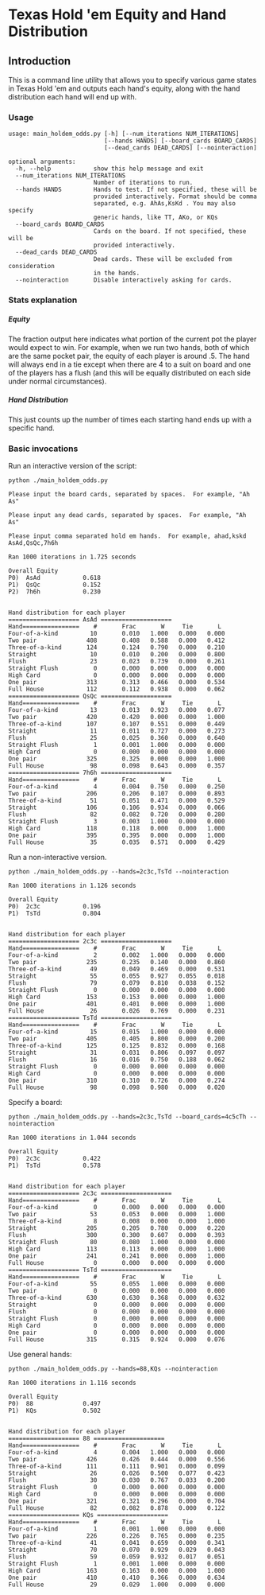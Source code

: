 # Texas Hold 'em Equity and Hand Distribution

## Introduction

This is a command line utility that allows you to specify various game states
in Texas Hold 'em and outputs each hand's equity, along with the hand
distribution each hand will end up with.

### Usage

    usage: main_holdem_odds.py [-h] [--num_iterations NUM_ITERATIONS]
                               [--hands HANDS] [--board_cards BOARD_CARDS]
                               [--dead_cards DEAD_CARDS] [--nointeraction]

    optional arguments:
      -h, --help            show this help message and exit
      --num_iterations NUM_ITERATIONS
                            Number of iterations to run.
      --hands HANDS         Hands to test. If not specified, these will be
                            provided interactively. Format should be comma
                            separated, e.g. AhAs,KsKd . You may also specify
                            generic hands, like TT, AKo, or KQs
      --board_cards BOARD_CARDS
                            Cards on the board. If not specified, these will be
                            provided interactively.
      --dead_cards DEAD_CARDS
                            Dead cards. These will be excluded from consideration
                            in the hands.
      --nointeraction       Disable interactively asking for cards.

### Stats explanation

##### Equity
The fraction output here indicates what portion of the current pot the player
would expect to win.  For example, when we run two hands, both of which are the
same pocket pair, the equity of each player is around .5.  The hand will
always end in a tie except when there are 4 to a suit on board and one of the
players has a flush (and this will be equally distributed on each side under
normal circumstances).

##### Hand Distribution
This just counts up the number of times each starting hand ends up with a
specific hand.


### Basic invocations

Run an interactive version of the script:

    python ./main_holdem_odds.py

    Please input the board cards, separated by spaces.  For example, "Ah As"

    Please input any dead cards, separated by spaces.  For example, "Ah As"

    Please input comma separated hold em hands.  For example, ahad,kskd
    AsAd,QsQc,7h6h

    Ran 1000 iterations in 1.725 seconds

    Overall Equity
    P0)  AsAd            0.618
    P1)  QsQc            0.152
    P2)  7h6h            0.230


    Hand distribution for each player
    ==================== AsAd ====================
    Hand================    #       Frac       W     Tie       L
    Four-of-a-kind         10       0.010   1.000   0.000   0.000
    Two pair              408       0.408   0.588   0.000   0.412
    Three-of-a-kind       124       0.124   0.790   0.000   0.210
    Straight               10       0.010   0.200   0.000   0.800
    Flush                  23       0.023   0.739   0.000   0.261
    Straight Flush          0       0.000   0.000   0.000   0.000
    High Card               0       0.000   0.000   0.000   0.000
    One pair              313       0.313   0.466   0.000   0.534
    Full House            112       0.112   0.938   0.000   0.062
    ==================== QsQc ====================
    Hand================    #       Frac       W     Tie       L
    Four-of-a-kind         13       0.013   0.923   0.000   0.077
    Two pair              420       0.420   0.000   0.000   1.000
    Three-of-a-kind       107       0.107   0.551   0.000   0.449
    Straight               11       0.011   0.727   0.000   0.273
    Flush                  25       0.025   0.360   0.000   0.640
    Straight Flush          1       0.001   1.000   0.000   0.000
    High Card               0       0.000   0.000   0.000   0.000
    One pair              325       0.325   0.000   0.000   1.000
    Full House             98       0.098   0.643   0.000   0.357
    ==================== 7h6h ====================
    Hand================    #       Frac       W     Tie       L
    Four-of-a-kind          4       0.004   0.750   0.000   0.250
    Two pair              206       0.206   0.107   0.000   0.893
    Three-of-a-kind        51       0.051   0.471   0.000   0.529
    Straight              106       0.106   0.934   0.000   0.066
    Flush                  82       0.082   0.720   0.000   0.280
    Straight Flush          3       0.003   1.000   0.000   0.000
    High Card             118       0.118   0.000   0.000   1.000
    One pair              395       0.395   0.000   0.000   1.000
    Full House             35       0.035   0.571   0.000   0.429

Run a non-interactive version.

    python ./main_holdem_odds.py --hands=2c3c,TsTd --nointeraction

    Ran 1000 iterations in 1.126 seconds

    Overall Equity
    P0)  2c3c            0.196
    P1)  TsTd            0.804


    Hand distribution for each player
    ==================== 2c3c ====================
    Hand================    #       Frac       W     Tie       L
    Four-of-a-kind          2       0.002   1.000   0.000   0.000
    Two pair              235       0.235   0.140   0.000   0.860
    Three-of-a-kind        49       0.049   0.469   0.000   0.531
    Straight               55       0.055   0.927   0.055   0.018
    Flush                  79       0.079   0.810   0.038   0.152
    Straight Flush          0       0.000   0.000   0.000   0.000
    High Card             153       0.153   0.000   0.000   1.000
    One pair              401       0.401   0.000   0.000   1.000
    Full House             26       0.026   0.769   0.000   0.231
    ==================== TsTd ====================
    Hand================    #       Frac       W     Tie       L
    Four-of-a-kind         15       0.015   1.000   0.000   0.000
    Two pair              405       0.405   0.800   0.000   0.200
    Three-of-a-kind       125       0.125   0.832   0.000   0.168
    Straight               31       0.031   0.806   0.097   0.097
    Flush                  16       0.016   0.750   0.188   0.062
    Straight Flush          0       0.000   0.000   0.000   0.000
    High Card               0       0.000   0.000   0.000   0.000
    One pair              310       0.310   0.726   0.000   0.274
    Full House             98       0.098   0.980   0.000   0.020


Specify a board:

    python ./main_holdem_odds.py --hands=2c3c,TsTd --board_cards=4c5cTh --nointeraction

    Ran 1000 iterations in 1.044 seconds

    Overall Equity
    P0)  2c3c            0.422
    P1)  TsTd            0.578


    Hand distribution for each player
    ==================== 2c3c ====================
    Hand================    #       Frac       W     Tie       L
    Four-of-a-kind          0       0.000   0.000   0.000   0.000
    Two pair               53       0.053   0.000   0.000   1.000
    Three-of-a-kind         8       0.008   0.000   0.000   1.000
    Straight              205       0.205   0.780   0.000   0.220
    Flush                 300       0.300   0.607   0.000   0.393
    Straight Flush         80       0.080   1.000   0.000   0.000
    High Card             113       0.113   0.000   0.000   1.000
    One pair              241       0.241   0.000   0.000   1.000
    Full House              0       0.000   0.000   0.000   0.000
    ==================== TsTd ====================
    Hand================    #       Frac       W     Tie       L
    Four-of-a-kind         55       0.055   1.000   0.000   0.000
    Two pair                0       0.000   0.000   0.000   0.000
    Three-of-a-kind       630       0.630   0.368   0.000   0.632
    Straight                0       0.000   0.000   0.000   0.000
    Flush                   0       0.000   0.000   0.000   0.000
    Straight Flush          0       0.000   0.000   0.000   0.000
    High Card               0       0.000   0.000   0.000   0.000
    One pair                0       0.000   0.000   0.000   0.000
    Full House            315       0.315   0.924   0.000   0.076

    
Use general hands:

    python ./main_holdem_odds.py --hands=88,KQs --nointeraction

    Ran 1000 iterations in 1.116 seconds

    Overall Equity
    P0)  88              0.497
    P1)  KQs             0.502


    Hand distribution for each player
    ==================== 88 ====================
    Hand================    #       Frac       W     Tie       L
    Four-of-a-kind          4       0.004   1.000   0.000   0.000
    Two pair              426       0.426   0.444   0.000   0.556
    Three-of-a-kind       111       0.111   0.901   0.000   0.099
    Straight               26       0.026   0.500   0.077   0.423
    Flush                  30       0.030   0.767   0.033   0.200
    Straight Flush          0       0.000   0.000   0.000   0.000
    High Card               0       0.000   0.000   0.000   0.000
    One pair              321       0.321   0.296   0.000   0.704
    Full House             82       0.082   0.878   0.000   0.122
    ==================== KQs ====================
    Hand================    #       Frac       W     Tie       L
    Four-of-a-kind          1       0.001   1.000   0.000   0.000
    Two pair              226       0.226   0.765   0.000   0.235
    Three-of-a-kind        41       0.041   0.659   0.000   0.341
    Straight               70       0.070   0.929   0.029   0.043
    Flush                  59       0.059   0.932   0.017   0.051
    Straight Flush          1       0.001   1.000   0.000   0.000
    High Card             163       0.163   0.000   0.000   1.000
    One pair              410       0.410   0.366   0.000   0.634
    Full House             29       0.029   1.000   0.000   0.000
